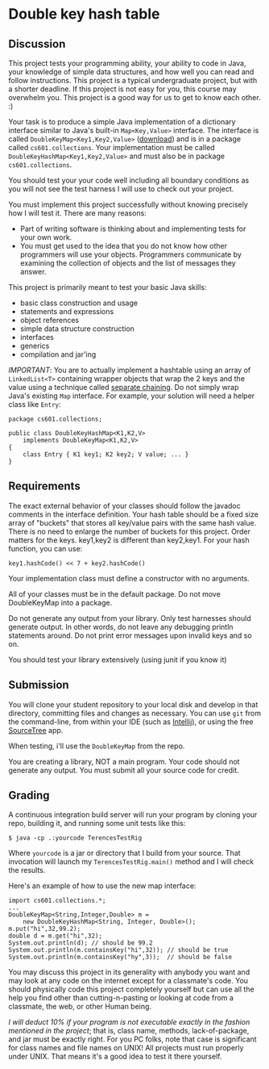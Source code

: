 #  Double key hash table

## Discussion

This project tests your programming ability, your ability to code in Java, your knowledge of simple data structures, and how well you can read and follow instructions. This project is a typical undergraduate project, but with a shorter deadline. If this project is not easy for you, this course may overwhelm you. This project is a good way for us to get to know each other. :)

Your  task is to produce a simple Java implementation of a dictionary interface similar to Java's built-in ```Map<Key,Value>``` interface. The interface is called ```DoubleKeyMap<Key1,Key2,Value>``` ([download](resources/DoubleKeyMap.java)) and is in a package called ```cs601.collections```. Your implementation must be called ```DoubleKeyHashMap<Key1,Key2,Value>``` and must also be in package ```cs601.collections```.

You should test your your code well including all boundary conditions as you will not see the test harness I will use to check out your project.

You must implement this project successfully without knowing precisely how I will test it. There are many reasons:

* Part of writing software is thinking about and implementing tests for your own work.
* You must get used to the idea that you do not know how other programmers will use your objects. Programmers communicate by examining the collection of objects and the list of messages they answer.

This project is primarily meant to test your basic Java skills:

* basic class construction and usage
* statements and expressions
* object references
* simple data structure construction
* interfaces
* generics
* compilation and jar'ing

*IMPORTANT*: You are to actually implement a hashtable using an array of ```LinkedList<T>``` containing wrapper objects that wrap the 2 keys and the value using a technique called [separate chaining](http://en.wikipedia.org/wiki/Hash_table#Separate_chaining_with_linked_lists). Do not simply wrap Java's existing ```Map``` interface.  For example, your solution will need a helper class like ```Entry```:

```
package cs601.collections;

public class DoubleKeyHashMap<K1,K2,V>
    implements DoubleKeyMap<K1,K2,V>
{
    class Entry { K1 key1; K2 key2; V value; ... }
}
```

## Requirements

The exact external behavior of your classes should follow the javadoc comments in the interface definition.
Your hash table should be a fixed size array of "buckets" that stores all key/value pairs with the same hash value. There is no need to enlarge the number of buckets for this project.
Order matters for the keys. key1,key2 is different than key2,key1.
For your hash function, you can use:

```
key1.hashCode() << 7 + key2.hashCode()
```

Your implementation class must define a constructor with no arguments.

All of your classes must be in the default package. Do not move DoubleKeyMap into a package.

Do not generate any output from your library. Only test harnesses should generate output. In other words, do not leave any debugging println statements around. Do not print error messages upon invalid keys and so on.

You should test your library extensively (using junit if you know it)

## Submission

You will clone your student repository to your local disk and develop in that directory, committing files and changes as necessary.  You can use ```git``` from the command-line, from within your IDE (such as [Intellij](http://www.jetbrains.com/idea/download/)), or using the free [SourceTree](http://www.sourcetreeapp.com/) app.

When testing, i'll use the ```DoubleKeyMap``` from the repo.

You are creating a library, NOT a main program.  Your code should not generate any output.  You must submit all your source code for credit.

## Grading

A continuous integration build server will run your program by cloning your repo, building it, and running some unit tests like this:

```
$ java -cp .:yourcode TerencesTestRig
```

Where ``yourcode`` is a jar or directory that I build from your source. That invocation will launch my ``TerencesTestRig.main()`` method and I will check the results.

Here's an example of how to use the new map interface:

```
import cs601.collections.*;
...
DoubleKeyMap<String,Integer,Double> m =
    new DoubleKeyHashMap<String, Integer, Double>();
m.put("hi",32,99.2);
double d = m.get("hi",32);
System.out.println(d); // should be 99.2
System.out.println(m.containsKey("hi",32)); // should be true
System.out.println(m.containsKey("hy",3));  // should be false
```

You may discuss this project in its generality with anybody you want and may look at any code on the internet except for a classmate's code. You should physically code this project completely yourself but can use all the help you find other than cutting-n-pasting or looking at code from a classmate, the web, or other Human being.

*I will deduct 10% if your program is not executable exactly in the fashion mentioned in the project*; that is, class name, methods, lack-of-package, and jar must be exactly right. For you PC folks, note that case is significant for class names and file names on UNIX! All projects must run properly under UNIX.  That means it's a good idea to test it there yourself.
